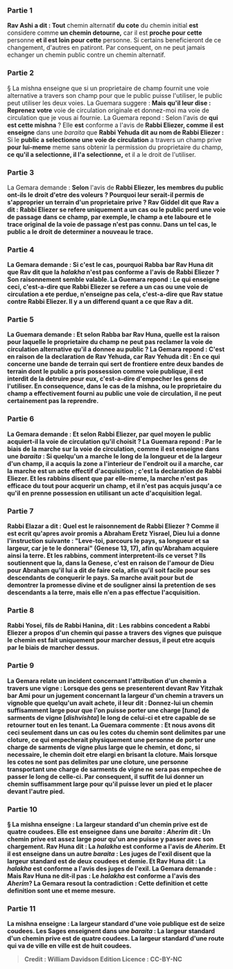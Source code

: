 
### Partie 1
<b>Rav Ashi a dit : Tout</b> chemin alternatif <b>du cote</b> du chemin initial <b>est</b> considere comme <b>un chemin detourne,</b> car il est <b>proche pour cette</b> personne <b>et il est loin pour cette</b> personne. Si certains beneficieront de ce changement, d'autres en patiront. Par consequent, on ne peut jamais echanger un chemin public contre un chemin alternatif.

### Partie 2
§ La mishna enseigne que si un proprietaire de champ fournit une voie alternative a travers son champ pour que le public puisse l'utiliser, le public peut utiliser les deux voies. La Guemara suggere : <b>Mais qu'il leur dise : Reprenez votre</b> voie de circulation originale et donnez-moi ma</b> voie de circulation que je vous ai fournie. La Guemara repond : Selon l'avis de <b>qui</b> <b>est cette mishna</b> ? Elle <b>est</b> conforme a l'avis de <b>Rabbi Eliezer, comme il est enseigne</b> dans une <i>baraita</i> que <b>Rabbi Yehuda dit au nom de Rabbi Eliezer : </b> Si le <b>public a selectionne une voie de circulation</b> a travers un champ prive <b>pour lui-meme</b> meme sans obtenir la permission du proprietaire du champ, <b>ce qu'il a selectionne, il l'a selectionne,</b> et il a le droit de l'utiliser.

### Partie 3
La Gemara demande : <b>Selon</b> l'avis de <b>Rabbi Eliezer, les membres du <b>public</b> ont-ils le droit d'etre des <b>voleurs ?</b> Pourquoi leur serait-il permis de s'approprier un terrain d'un proprietaire prive ? <b>Rav Giddel dit</b> que <b>Rav a dit :</b> Rabbi Eliezer se refere uniquement a un cas <b>ou</b> le public <b>perd une voie de passage dans ce champ,</b> par exemple, le champ a ete laboure et le trace original de la voie de passage n'est pas connu. Dans un tel cas, le public a le droit de determiner a nouveau le trace.

### Partie 4
La Gemara demande : <b>Si c'est le cas, pourquoi Rabba bar Rav Huna dit</b> que <b>Rav dit</b> que la <b><i>halakha</i></b> n'est <b>pas conforme</b> a l'avis de <b>Rabbi Eliezer ?</b> Son raisonnement semble valable. La Guemara repond : Le <b>qui enseigne ceci,</b> c'est-a-dire que Rabbi Eliezer se refere a un cas ou une voie de circulation a ete perdue, <b>n'enseigne pas cela,</b> c'est-a-dire que Rav statue contre Rabbi Eliezer. Il y a un differend quant a ce que Rav a dit.

### Partie 5
La Guemara demande : <b>Et</b> selon Rabba bar Rav Huna, <b>quelle est la raison</b> pour laquelle le proprietaire du champ ne peut pas reclamer la voie de circulation alternative qu'il a donnee au public ? La Gemara repond : C'est <b>en raison</b> de la declaration <b>de Rav Yehuda, car Rav Yehuda dit :</b> En ce qui concerne une bande de terrain qui sert de <b>frontiere</b> entre deux bandes de terrain <b>dont le public a pris possession</b> comme voie publique, <b>il est interdit de la detruire</b> pour eux, c'est-a-dire d'empecher les gens de l'utiliser. En consequence, dans le cas de la mishna, ou le proprietaire du champ a effectivement fourni au public une voie de circulation, il ne peut certainement pas la reprendre.

### Partie 6
La Gemara demande : <b>Et</b> selon <b>Rabbi Eliezer, par quel</b> moyen <b>le public acquiert-il</b> la voie de circulation qu'il choisit ? La Guemara repond : <b>Par le biais</b> de la <b>marche</b> sur la voie de circulation, <b>comme il est enseigne</b> dans une <i>baraita</i> : Si <b>quelqu'un a marche le long</b> de la <b>longueur et de la largeur d'un champ, il a acquis la zone</b> a l'interieur de <b>l'endroit ou il a marche,</b> car la marche est un acte effectif d'acquisition ; c'est <b>la declaration de Rabbi Eliezer. Et les rabbins disent</b> que par elle-meme, la <b>marche n'est pas</b> efficace <b>du tout</b> pour acquerir un champ, et il n'est pas acquis <b>jusqu'a ce qu'il en prenne possession</b> en utilisant un acte d'acquisition legal.

### Partie 7
<b>Rabbi Elazar a dit : Quel est le raisonnement de Rabbi Eliezer ? Comme il est ecrit</b> qu'apres avoir promis a Abraham Eretz Yisrael, Dieu lui a donne l'instruction suivante : <b>"Leve-toi, parcours le pays, sa longueur et sa largeur, car je te le donnerai"</b> (Genese 13, 17), afin qu'Abraham acquiere ainsi la terre. <b>Et les rabbins,</b> comment interpretent-ils ce verset ? Ils soutiennent que <b>la,</b> dans la Genese, c'est <b>en raison</b> de l'<b>amour de Dieu pour Abraham qu'il lui a dit</b> de faire <b>cela, afin qu'il soit facile pour ses descendants de conquerir</b> le pays. Sa marche avait pour but de demontrer la promesse divine et de souligner ainsi la pretention de ses descendants a la terre, mais elle n'en a pas effectue l'acquisition.

### Partie 8
<b>Rabbi Yosei, fils de Rabbi Hanina, dit : Les rabbins concedent a Rabbi Eliezer a propos d'un chemin</b> qui passe <b>a travers des vignes</b> que <b>puisque</b> le chemin <b>est fait</b> uniquement <b>pour marcher</b> dessus, <b>il peut etre acquis par</b> le biais de <b>marcher</b> dessus.

### Partie 9
La Gemara relate un incident concernant l'attribution d'un chemin a travers une vigne : <b>Lorsque des gens</b> <b>se presenterent devant Rav Yitzhak bar Ami</b> pour un jugement concernant la largeur d'un chemin a travers un vignoble que quelqu'un avait achete, <b>il leur dit : Donnez-lui</b> un chemin suffisamment large <b>pour que l'on puisse porter une charge [<i>tuna</i>] de sarments de vigne [<i>dishvishta</i>]</b> le long de celui-ci <b>et</b> etre capable de <b>se retourner</b> tout en les tenant. La Guemara commente : <b>Et nous avons dit</b> ceci <b>seulement</b> dans un cas <b>ou les cotes du chemin <b>sont delimites par une cloture,</b> ce qui empecherait physiquement une personne de porter une charge de sarments de vigne plus large que le chemin, et donc, si necessaire, le chemin doit etre elargi en brisant la cloture. <b>Mais</b> lorsque les cotes <b>ne sont pas delimites par une cloture,</b> une personne transportant une charge de sarments de vigne ne sera pas empechee de passer le long de celle-ci. Par consequent, il suffit de lui donner un chemin suffisamment large <b>pour qu'il puisse lever</b> un <b>pied et le placer</b> devant l'autre <b>pied.</b>

### Partie 10
§ La mishna enseigne : La largeur standard d'un <b>chemin prive</b> est de <b>quatre coudees. Elle est enseignee</b> dans une <i>baraita</i> : <b><i>Aherim</i> dit :</b> Un chemin prive est assez large <b>pour qu'un ane puisse y passer</b> <b>avec son chargement. Rav Huna dit :</b> La <b><i>halakha</i></b> est <b>conforme</b> a l'avis de <b><i>Aherim</i>. Et il est enseigne</b> dans <b>un autre</b> <i>baraita</i> : <b>Les juges de l'exil disent</b> que la largeur standard est de <b>deux coudees et demie</b>. Et Rav Huna dit :</b> La <b><i>halakha</i></b> est <b>conforme</b> a l'avis des <b>juges de l'exil.</b> La Gemara demande : <b>Mais Rav Huna ne dit-il pas :</b> Le <b><i>halakha</i></b> est <b>conforme</b> a l'avis des <b><i>Aherim</i>?</b> La Gemara resout la contradiction : <b>Cette</b> definition <b>et cette</b> definition <b>sont une</b> et meme <b>mesure.</b>

### Partie 11
La mishna enseigne : La largeur standard d'une <b>voie publique</b> est de <b>seize coudees. Les Sages enseignent</b> dans une <i>baraita</i> : La largeur standard d'un <b>chemin prive</b> est de <b>quatre coudees.</b> La largeur standard d'une <b>route</b> qui va <b>de ville en ville</b> est de <b>huit coudees.</b>

>Credit : William Davidson Edition
>Licence : CC-BY-NC